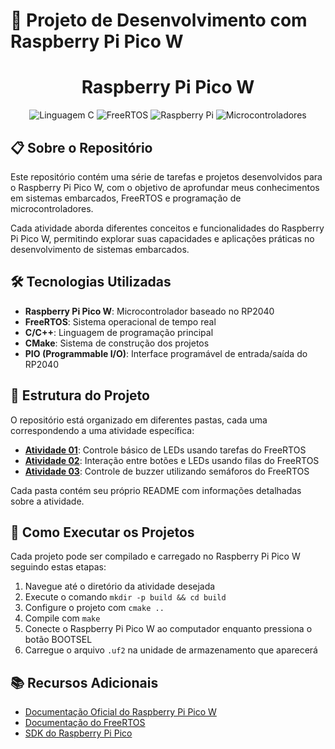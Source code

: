 # 🚀 Projeto de Desenvolvimento com Raspberry Pi Pico W

<div align="center">
  <h1>Raspberry Pi Pico W</h1>
  <p>
    <img alt="Linguagem C" src="https://img.shields.io/badge/C-00599C?style=for-the-badge&logo=c&logoColor=white" />
    <img alt="FreeRTOS" src="https://img.shields.io/badge/FreeRTOS-8CC84B?style=for-the-badge&logo=freertos&logoColor=white" />
    <img alt="Raspberry Pi" src="https://img.shields.io/badge/Raspberry%20Pi-C51A4A?style=for-the-badge&logo=Raspberry-Pi&logoColor=white" />
    <img alt="Microcontroladores" src="https://img.shields.io/badge/Microcontroladores-217346?style=for-the-badge&logo=chip&logoColor=white" />
  </p>
</div>

## 📋 Sobre o Repositório

Este repositório contém uma série de tarefas e projetos desenvolvidos para o Raspberry Pi Pico W, com o objetivo de aprofundar meus conhecimentos em sistemas embarcados, FreeRTOS e programação de microcontroladores.

Cada atividade aborda diferentes conceitos e funcionalidades do Raspberry Pi Pico W, permitindo explorar suas capacidades e aplicações práticas no desenvolvimento de sistemas embarcados.

## 🛠️ Tecnologias Utilizadas

- **Raspberry Pi Pico W**: Microcontrolador baseado no RP2040
- **FreeRTOS**: Sistema operacional de tempo real
- **C/C++**: Linguagem de programação principal
- **CMake**: Sistema de construção dos projetos
- **PIO (Programmable I/O)**: Interface programável de entrada/saída do RP2040

## 📂 Estrutura do Projeto

O repositório está organizado em diferentes pastas, cada uma correspondendo a uma atividade específica:

- **[Atividade 01](./atividade01)**: Controle básico de LEDs usando tarefas do FreeRTOS
- **[Atividade 02](./atividade2)**: Interação entre botões e LEDs usando filas do FreeRTOS
- **[Atividade 03](./atividade3)**: Controle de buzzer utilizando semáforos do FreeRTOS

Cada pasta contém seu próprio README com informações detalhadas sobre a atividade.

## 🚦 Como Executar os Projetos

Cada projeto pode ser compilado e carregado no Raspberry Pi Pico W seguindo estas etapas:

1. Navegue até o diretório da atividade desejada
2. Execute o comando `mkdir -p build && cd build`
3. Configure o projeto com `cmake ..`
4. Compile com `make`
5. Conecte o Raspberry Pi Pico W ao computador enquanto pressiona o botão BOOTSEL
6. Carregue o arquivo `.uf2` na unidade de armazenamento que aparecerá

## 📚 Recursos Adicionais

- [Documentação Oficial do Raspberry Pi Pico W](https://www.raspberrypi.com/documentation/microcontrollers/raspberry-pi-pico.html)
- [Documentação do FreeRTOS](https://www.freertos.org/Documentation/RTOS_book.html)
- [SDK do Raspberry Pi Pico](https://github.com/raspberrypi/pico-sdk)

